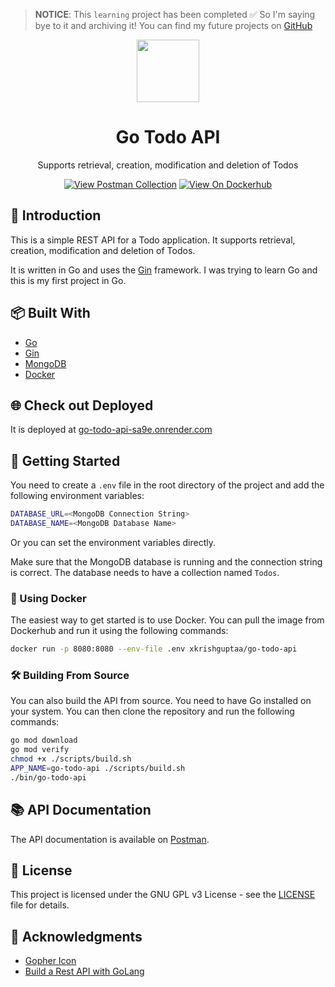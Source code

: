 > **NOTICE**: This `learning` project has been completed ✅ So I'm saying bye to it and archiving it! You can find my future projects on [GitHub](https://github.com/xkrishguptaa)

<div align="center">
  <img src="https://github.com/xkrishguptaa/go-todo-api/raw/main/assets/logo.png" height="100px" width="100px" />
  <br />
  <h1>Go Todo API</h1>
  <p>Supports retrieval, creation, modification and deletion of Todos</p>
  <p>
    <a href="https://go.postman.co/collections/30796221-e1bec2da-b843-4502-8057-c2a3cb46327c"><img src="https://img.shields.io/badge/View%20Postman%20Collection-2965F1?style=for-the-badge" alt="View Postman Collection" /></a>
    <a href="https://hub.docker.com/r/xkrishguptaa/go-todo-api"><img src="https://img.shields.io/badge/View%20On%20Dockerhub-2965F1?style=for-the-badge" alt="View On Dockerhub" /></a>
  </p>
</div>

## 📖 Introduction

This is a simple REST API for a Todo application. It supports retrieval, creation, modification and deletion of Todos.

It is written in Go and uses the [Gin](https://github.com/gin-gonic/gin) framework. I was trying to learn Go and this is my first project in Go.

## 📦 Built With

- [Go](https://golang.org/)
- [Gin](https://github.com/gin-gonic/gin)
- [MongoDB](https://www.mongodb.com/)
- [Docker](https://www.docker.com/)

## 🌐 Check out Deployed

It is deployed at [go-todo-api-sa9e.onrender.com](https://go-todo-api-sa9e.onrender.com)

## 🚀 Getting Started

You need to create a `.env` file in the root directory of the project and add the following environment variables:

```bash
DATABASE_URL=<MongoDB Connection String>
DATABASE_NAME=<MongoDB Database Name>
```

Or you can set the environment variables directly.

Make sure that the MongoDB database is running and the connection string is correct. The database needs to have a collection named `Todos`.

### 🐳 Using Docker

The easiest way to get started is to use Docker. You can pull the image from Dockerhub and run it using the following commands:

```bash
docker run -p 8080:8080 --env-file .env xkrishguptaa/go-todo-api
```

### 🛠️ Building From Source

You can also build the API from source. You need to have Go installed on your system. You can then clone the repository and run the following commands:

```bash
go mod download
go mod verify
chmod +x ./scripts/build.sh
APP_NAME=go-todo-api ./scripts/build.sh
./bin/go-todo-api
```

## 📚 API Documentation

The API documentation is available on [Postman](https://documenter.getpostman.com/view/30796221/2s9YXfcPMz).

## 📝 License

This project is licensed under the GNU GPL v3 License - see the [LICENSE](LICENSE.md) file for details.

## 🙏 Acknowledgments

- [Gopher Icon](https://github.com/egonelbre/gophers/blob/master/vector/superhero/standing.svg)
- [Build a Rest API with GoLang](https://www.youtube.com/watch?v=d_L64KT3SFM)
